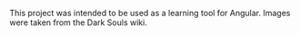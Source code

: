 This project was intended to be used as a learning tool for Angular. Images were taken from the Dark Souls wiki.
